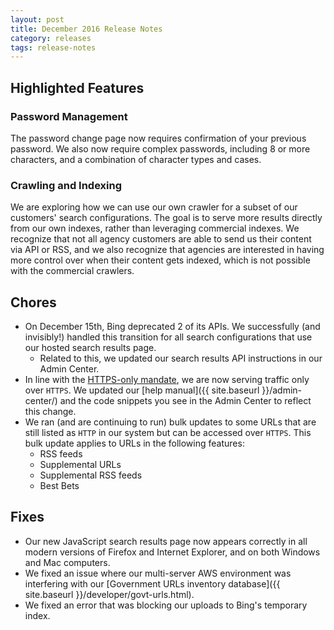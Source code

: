 ```yaml
---
layout: post
title: December 2016 Release Notes
category: releases
tags: release-notes
---
```


## Highlighted Features

### Password Management

The password change page now requires confirmation of your previous password. We also now require complex passwords, including 8 or more characters, and a combination of character types and cases.

### Crawling and Indexing

We are exploring how we can use our own crawler for a subset of our customers' search configurations. The goal is to serve more results directly from our own indexes, rather than leveraging commercial indexes. We recognize that not all agency customers are able to send us their content via API or RSS, and we also recognize that agencies are interested in having more control over when their content gets indexed, which is not possible with the commercial crawlers.

## Chores

* On December 15th, Bing deprecated 2 of its APIs. We successfully (and invisibly!) handled this transition for all search configurations that use our hosted search results page. 
  * Related to this, we updated our search results API instructions in our Admin Center.
* In line with the [HTTPS-only mandate](https://https.cio.gov/), we are now serving traffic only over `HTTPS`. We updated our [help manual]({{ site.baseurl }}/admin-center/) and the code snippets you see in the Admin Center to reflect this change.
* We ran (and are continuing to run) bulk updates to some URLs that are still listed as `HTTP` in our system but can be accessed over `HTTPS`.  This bulk update applies to URLs in the following features:
  * RSS feeds
  * Supplemental URLs
  * Supplemental RSS feeds
  * Best Bets

## Fixes

* Our new JavaScript search results page now appears correctly in all modern versions of Firefox and Internet Explorer, and on both Windows and Mac computers.
* We fixed an issue where our multi-server AWS environment was interfering with our [Government URLs inventory database]({{ site.baseurl }}/developer/govt-urls.html).
* We fixed an error that was blocking our uploads to Bing's temporary index.
